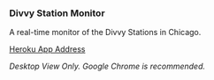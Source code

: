 ### Divvy Station Monitor

A real-time monitor of the Divvy Stations in Chicago.

[Heroku App Address](https://divvystationmonitor.herokuapp.com)

*Desktop View Only. Google Chrome is recommended.*
